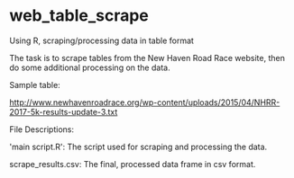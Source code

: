 # web_table_scrape
Using R, scraping/processing data in table format

The task is to scrape tables from the New Haven Road Race website, then do some additional processing on the data.

Sample table:

http://www.newhavenroadrace.org/wp-content/uploads/2015/04/NHRR-2017-5k-results-update-3.txt

File Descriptions:

'main script.R': The script used for scraping and processing the data.

scrape_results.csv: The final, processed data frame in csv format.
